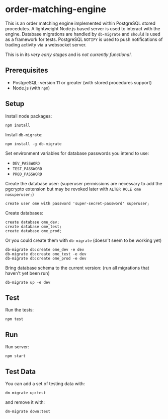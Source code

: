 # order-matching-engine

This is an order matching engine implemented within PostgreSQL stored procedutes. A lightweight Node.js based
server is used to interact with the engine. Database migrations are handled by `db-migrate` and `should` is
used as a framework for tests. PostgreSQL `NOTIFY` is used to push notifications of trading activity via a
websocket server.

This is in its _very early stages_ and is _not currently functional_.

## Prerequisites

* PostgreSQL: version 11 or greater (with stored procedures support)
* Node.js (with `npm`)

## Setup

Install node packages:
```
npm install
```

Install `db-migrate`:
```
npm install -g db-migrate
```

Set environment variables for database passwords you intend to use:

* `DEV_PASSWORD`
* `TEST_PASSWORD`
* `PROD_PASSWORD`

Create the database user: (superuser permissions are necessary to add the pgcrypto extension but may be revoked later with `ALTER ROLE ome nosuperuser;`)
```
create user ome with password 'super-secret-password' superuser;
```

Create databases:
```
create database ome_dev;
create database ome_test;
create database ome_prod;
```

Or you could create them with `db-migrate` (doesn't seem to be working yet)
```
db-migrate db:create ome_dev -e dev
db-migrate db:create ome_test -e dev
db-migrate db:create ome_prod -e dev
```

Bring database schema to the current version: (run all migrations that haven't yet been run)
```
db-migrate up -e dev
```

## Test

Run the tests:
```
npm test
```

## Run

Run server:
```
npm start
```

## Test Data

You can add a set of testing data with:
```
dm-migrate up:test
```

and remove it with:
```
dm-migrate down:test
```
